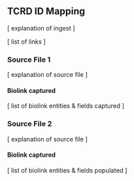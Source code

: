 ## TCRD ID Mapping

[ explanation of ingest ]

[ list of links ]

### Source File 1

[ explanation of source file ]

#### Biolink captured

[ list of biolink entities & fields captured ]

### Source File 2

[ explanation of source file ]

#### Biolink captured

[ list of biolink entities & fields populated ]

